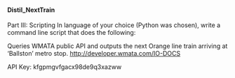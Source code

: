 #### Distil_NextTrain
Part III: Scripting
In language of your choice (Python was chosen), write a command line script that does the following:

Queries WMATA public API and outputs the next Orange line train arriving at ‘Ballston’ metro stop. 
http://developer.wmata.com/IO-DOCS

API Key: kfgpmgvfgacx98de9q3xazww


